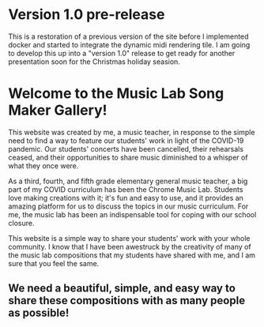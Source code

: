 # Version 1.0 pre-release

This is a restoration of a previous version of the site before I implemented
docker and started to integrate the dynamic midi rendering tile. I am going
to develop this up into a "version 1.0" release to get ready for another
presentation soon for the Christmas holiday seasion.

# Welcome to the Music Lab Song Maker Gallery!

This website was created by me, a music teacher, in response to the simple
need to find a way to feature our students' work in light of the COVID-19
pandemic. Our students' concerts have been cancelled, their rehearsals ceased,
and their opportunities to share music diminished to a whisper of what they
once 
were.

As a third, fourth, and fifth grade elementary general music teacher, a big
part of my COVID curriculum has been the Chrome Music Lab. Students love
making creations with it; it's fun and easy to use, and it provides an amazing
platform for us to discuss the topics in our music curriculum. For me, the
music lab has been an indispensable tool for coping with our school closure.

This website is a simple way to share your students' work with your whole
community. I know that I have been awestruck by the creativity of many of the
music lab compositions that my students have shared with me, and I am sure
that you feel the same.

## We need a beautiful, simple, and easy way to share these compositions with as many people as possible!
